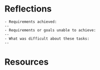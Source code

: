 # Reflections

<!-- Required -->

    - Requirements achieved:
    --
    - Requirements or goals unable to achieve:
    --
    - What was difficult about these tasks:
    --

<!-- Optional
🏹 Feel free to add any other reflections you would like to share about your submission, for example:
    • Requesting feedback about a specific part of your submission.
    • What useful external sources helped you complete the assignment (e.g Youtube tutorials)?
    • What errors or bugs did you encounter while completing your assignment? How did you solve them?
What went really well and what could have gone better? -->

# Resources
